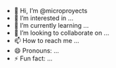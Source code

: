 - 👋 Hi, I’m @microproyects
- 👀 I’m interested in ...
- 🌱 I’m currently learning ...
- 💞️ I’m looking to collaborate on ...
- 📫 How to reach me ...
- 😄 Pronouns: ...
- ⚡ Fun fact: ...

<!---
MicroProyects/MicroProyects is a ✨ special ✨ repository because its `README.md` (this file) appears on your GitHub profile.
You can click the Preview link to take a look at your changes.
--->
